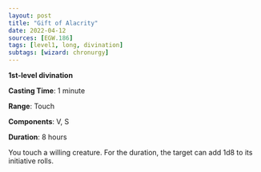 ```yaml
---
layout: post
title: "Gift of Alacrity"
date: 2022-04-12
sources: [EGW.186]
tags: [level1, long, divination]
subtags: [wizard: chronurgy]
---
```


**1st-level divination**

**Casting Time**: 1 minute

**Range**: Touch

**Components**: V, S

**Duration**: 8 hours

You touch a willing creature. For the duration, the target can add 1d8 to its initiative rolls.
